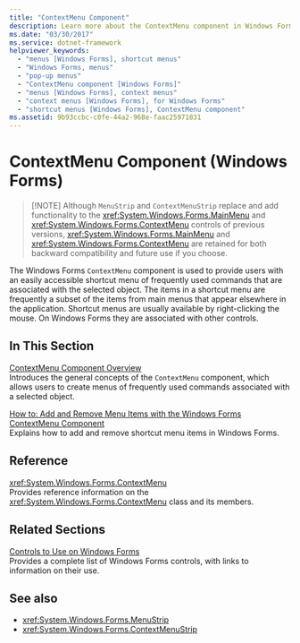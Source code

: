 ```yaml
---
title: "ContextMenu Component"
description: Learn more about the ContextMenu component in Windows Forms, which is retained for both backward compatibility and future use if you choose.
ms.date: "03/30/2017"
ms.service: dotnet-framework
helpviewer_keywords: 
  - "menus [Windows Forms], shortcut menus"
  - "Windows Forms, menus"
  - "pop-up menus"
  - "ContextMenu component [Windows Forms]"
  - "menus [Windows Forms], context menus"
  - "context menus [Windows Forms], for Windows Forms"
  - "shortcut menus [Windows Forms], ContextMenu component"
ms.assetid: 9b93ccbc-c0fe-44a2-968e-faac25971831
---
```

# ContextMenu Component (Windows Forms)
>
> [!NOTE]
> Although `MenuStrip` and `ContextMenuStrip` replace and add functionality to the <xref:System.Windows.Forms.MainMenu> and <xref:System.Windows.Forms.ContextMenu> controls of previous versions, <xref:System.Windows.Forms.MainMenu> and <xref:System.Windows.Forms.ContextMenu> are retained for both backward compatibility and future use if you choose.  
  
The Windows Forms `ContextMenu` component is used to provide users with an easily accessible shortcut menu of frequently used commands that are associated with the selected object. The items in a shortcut menu are frequently a subset of the items from main menus that appear elsewhere in the application. Shortcut menus are usually available by right-clicking the mouse. On Windows Forms they are associated with other controls.  
  
## In This Section  

[ContextMenu Component Overview](contextmenu-component-overview-windows-forms.md)\
Introduces the general concepts of the `ContextMenu` component, which allows users to create menus of frequently used commands associated with a selected object.  
  
[How to: Add and Remove Menu Items with the Windows Forms ContextMenu Component](add-and-remove-menu-items-with-wf-contextmenu-component.md)\
Explains how to add and remove shortcut menu items in Windows Forms.  
  
## Reference  

<xref:System.Windows.Forms.ContextMenu>  
Provides reference information on the <xref:System.Windows.Forms.ContextMenu> class and its members.  
  
## Related Sections  

[Controls to Use on Windows Forms](controls-to-use-on-windows-forms.md)\
Provides a complete list of Windows Forms controls, with links to information on their use.  
  
## See also

- <xref:System.Windows.Forms.MenuStrip>
- <xref:System.Windows.Forms.ContextMenuStrip>
